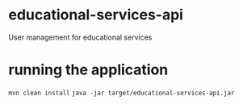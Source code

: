 # educational-services-api
User management for educational services

# running the application
`mvn clean install`
`java -jar target/educational-services-api.jar`

